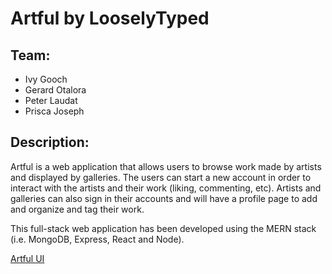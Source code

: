 # Artful by LooselyTyped

## Team:
- Ivy Gooch
- Gerard Otalora
- Peter Laudat
- Prisca Joseph

## Description:
Artful is a web application that allows users to browse work made by artists
and displayed by galleries. The users can start a new account in order to
interact with the artists and their work (liking, commenting, etc). Artists and
galleries can also sign in their accounts and will have a profile page to add and
organize and tag their work.

This full-stack web application has been developed using the MERN stack (i.e.
  MongoDB, Express, React and Node).


[Artful UI](https://github.ccs.neu.edu/NEU-CS5610-SU20/GroupProject_LooselyTyped_UI)
